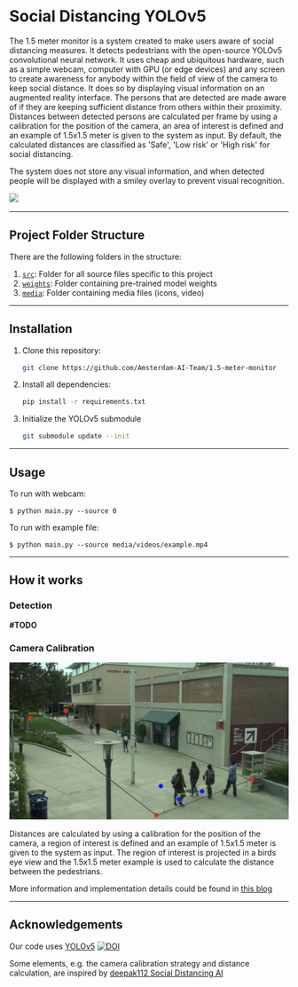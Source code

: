 # Social Distancing YOLOv5

The 1.5 meter monitor is a system created to make users aware of social distancing measures.
It detects pedestrians with the open-source YOLOv5 convolutional neural network. 
It uses cheap and ubiquitous hardware, such as a simple webcam, computer with GPU (or edge devices) and any screen
to create awareness for anybody within the field of view of the camera to keep social distance. 
It does so by displaying visual information on an augmented reality interface. 
The persons that are detected are made aware of if they are keeping sufficient distance from others within their proximity.
Distances between detected persons are calculated per frame by using a calibration for the position of the camera,
an area of interest is defined and an example of 1.5x1.5 meter is given to the system as input.
By default, the calculated distances are classified as 'Safe', 'Low risk' or 'High risk' for social distancing.

The system does not store any visual information, and when detected people will be displayed with a smiley overlay to prevent visual recognition.


![](https://github.com/Amsterdam-AI-Team/1.5-meter-monitor/blob/master/media/examples/emojis.png)

---


## Project Folder Structure

There are the following folders in the structure:
1) [`src`](./src): Folder for all source files specific to this project
3) [`weights`](./weights): Folder containing pre-trained model weights
4) [`media`](./media): Folder containing media files (icons, video)

---


## Installation

1) Clone this repository:
    ```bash
    git clone https://github.com/Amsterdam-AI-Team/1.5-meter-monitor
    ```
2) Install all dependencies:
    ```bash
    pip install -r requirements.txt
    ```
3) Initialize the YOLOv5 submodule
	```bash
	git submodule update --init
    ```

---


## Usage

To run with webcam:

```
$ python main.py --source 0 
```

To run with example file:

```
$ python main.py --source media/videos/example.mp4
```

---


## How it works

### Detection

**\#TODO**


### Camera Calibration


![](https://github.com/Amsterdam-AI-Team/1.5-meter-monitor/blob/master/media/examples/ROI_selection.png)

Distances are calculated by using a calibration for the position of the camera, 
a region of interest is defined and an example of 1.5x1.5 meter is given to the system as input. 
The region of interest is projected in a birds eye view and 
the 1.5x1.5 meter example is used to calculate the distance between the pedestrians.

More information and implementation details could be found in [this blog](https://blog.usejournal.com/social-distancing-ai-using-python-deep-learning-c26b20c9aa4c)

---
## Acknowledgements


Our code uses [YOLOv5](https://github.com/ultralytics/yolov5) [![DOI](https://zenodo.org/badge/264818686.svg)](https://zenodo.org/badge/latestdoi/264818686)

Some elements, e.g. the camera calibration strategy and distance calculation, are inspired by [deepak112 Social Distancing AI](https://github.com/deepak112/Social-Distancing-AI)


